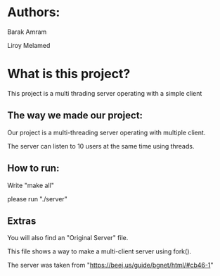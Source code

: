 # Authors:

Barak Amram 

Liroy Melamed 

# What is this project?

This project is a multi thrading server operating with a simple client

## The way we made our project:

Our project is a multi-threading server operating with multiple client.

The server can listen to 10 users at the same time using threads.

## How to run:

Write "make all"

please run "./server"

## Extras
You will also find an "Original Server" file.

This file shows a way to make a multi-client server using fork().

The server was taken from "https://beej.us/guide/bgnet/html/#cb46-1"
